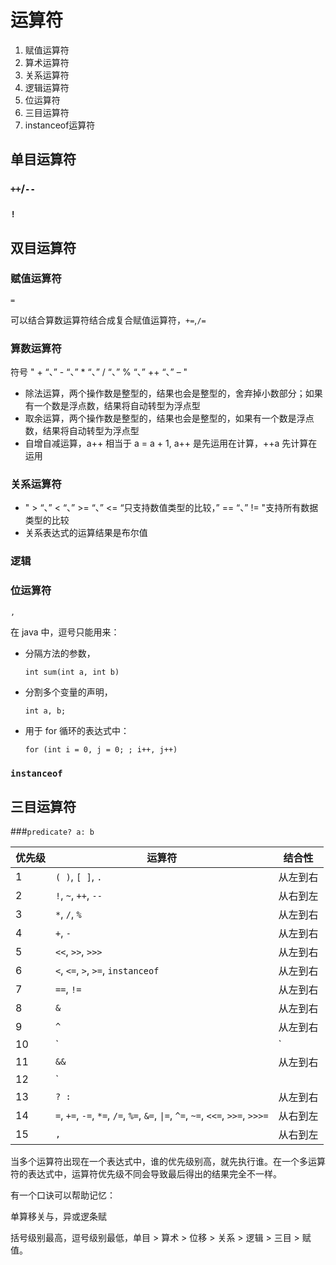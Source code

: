 # 运算符

1. 赋值运算符
2. 算术运算符
3. 关系运算符
4. 逻辑运算符
5. 位运算符
6. 三目运算符
7. instanceof运算符

## 单目运算符

### `++`/`--`

### `!`

## 双目运算符

### 赋值运算符

`=`

可以结合算数运算符结合成复合赋值运算符，`+=`,`/=`



### 算数运算符

符号 " + “、” - “、” * “、” / “、” % “、” ++ “、” – "

- 除法运算，两个操作数是整型的，结果也会是整型的，舍弃掉小数部分；如果有一个数是浮点数，结果将自动转型为浮点型
- 取余运算，两个操作数是整型的，结果也会是整型的，如果有一个数是浮点数，结果将自动转型为浮点型
- 自增自减运算，a++ 相当于 a = a + 1, a++ 是先运用在计算，++a 先计算在运用

### 关系运算符

- " > “、” < “、” >= “、” <= “只支持数值类型的比较，” == “、” != "支持所有数据类型的比较
- 关系表达式的运算结果是布尔值

### 逻辑



### 位运算符



`,`

在 java 中，逗号只能用来：

- 分隔方法的参数，

  `int sum(int a, int b)`

- 分割多个变量的声明，

  `int a, b;`

- 用于 for 循环的表达式中：

  `for (int i = 0, j = 0; ; i++, j++)`

### `instanceof`

## 三目运算符

###`predicate? a: b`

| 优先级 | 运算符                                                       | 结合性   |
| ------ | ------------------------------------------------------------ | -------- |
| 1      | `( )`, `[ ]`, `.`                                            | 从左到右 |
| 2      | `!`, `~`, `++`, `--`                                         | 从右到左 |
| 3      | `*`, `/`, `%`                                                | 从左到右 |
| 4      | `+`, `-`                                                     | 从左到右 |
| 5      | `<<`, `>>`, `>>>`                                            | 从左到右 |
| 6      | `<`, `<=`, `>`, `>=`, `instanceof`                           | 从左到右 |
| 7      | `==`, `!=`                                                   | 从左到右 |
| 8      | `&`                                                          | 从左到右 |
| 9      | `^`                                                          | 从左到右 |
| 10     | `|`                                                          | 从左到右 |
| 11     | `&&`                                                         | 从左到右 |
| 12     | `||`                                                         | 从左到右 |
| 13     | `? :`                                                        | 从左到右 |
| 14     | `=`, `+=`, `-=`, `*=`, `/=`, `%=`, `&=`, `\|=`, `^=`, `~=`, `<<=`, `>>=`, `>>>=` | 从右到左 |
| 15     | `,`                                                          | 从右到左 |

当多个运算符出现在一个表达式中，谁的优先级别高，就先执行谁。在一个多运算符的表达式中，运算符优先级不同会导致最后得出的结果完全不一样。

有一个口诀可以帮助记忆：

单算移关与，异或逻条赋

括号级别最高，逗号级别最低，单目 > 算术 > 位移 > 关系 > 逻辑 > 三目 > 赋值。
